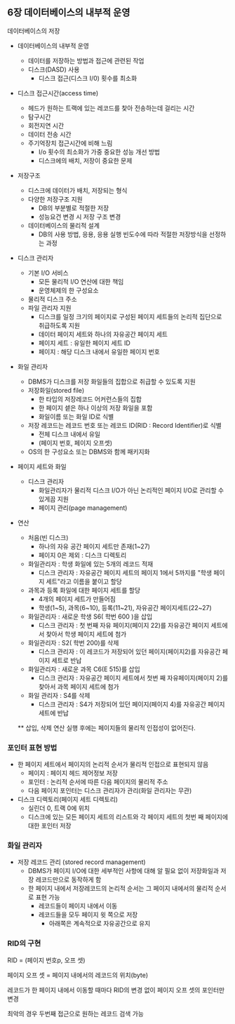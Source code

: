 ## 6장 데이터베이스의 내부적 운영

데이터베이스의 저장

- 데이터베이스의 내부적 운영
  - 데이터를 저장하는 방법과 접근에 관련된 작업
  - 디스크(DASD) 사용
    - 디스크 접근(디스크 I/0) 횟수를 최소화
- 디스크 접근시간(access time)
  - 헤드가 원하는 트랙에 있는 레코드를 찾아 전송하는데 걸리는 시간
  - 탐구시간
  - 회전지연 시간
  - 데이터 전송 시간
  - 주기억장치 접근시간에 비해 느림
    - I/o 횟수의 최소화가 가중 중요한 성능 개선 방법
    - 디스크에의 배치, 저장이 중요한 문제
- 저장구조
  - 디스크에 데이터가 배치, 저장되는 형식
  - 다양한 저장구조 지원
    - DB의 부분별로 적절한 저장
    - 성능요건 변경 시 저장 구조 변경
  - 데이터베이스의 물리적 설계
    - DB의 사용 방법, 응용, 응용 실행 빈도수에 따라 적절한 저장방식을 선정하는 과정
- 디스크 관리자
  - 기본 I/O 서비스
    - 모든 물리적 I/O 연산에 대한 책임
    - 운영체제의 한 구성요소
  - 물리적 디스크 주소
  - 파일 관리자 지원
    - 디스크를 일정 크기의 페이지로 구성된 페이지 세트들의 논리적 집단으로 취급하도록 지원
    - 데이터 페이지 세트와 하나의 자유공간 페이지 세트
    - 페이지 세트 : 유일한 페이지 세트 ID
    - 페이지 : 해당 디스크 내에서 유일한 페이지 번호
- 화일 관리자
  - DBMS가 디스크를 저장 화일들의 집합으로 취급할 수 있도록 지원
  - 저장화일(stored file)
    - 한 타입의 저장레코드 어커런스들의 집합
    - 한 페이지 셑은 하나 이상의 저장 화일을 포함
    - 화일이름 또는 화일 ID로 식별
  - 저장 레코드는 레코드 번호 또는 레코드 ID(RID : Record Identifier)로 식별
    - 전체 디스크 내에서 유일
    - (페이지 번호, 페이지 오프셋)
  - OS의 한 구성요소 또는 DBMS와 함께 패키지화



- 페이지 세트와 화일

  - 디스크 관리자
    - 화일관리자가 물리적 디스크 I/O가 아닌 논리적인 페이지 I/O로 관리할 수 있게끔 지원
    - 페이지 관리(page management)

- 연산

  - 처음(빈 디스크)
    - 하나의 자유 공간 페이지 세트만 존재(1~27)
    - 페이지 0은 제외 : 디스크 디렉토리
  - 화일관리자 : 학생 화일에 있는 5개의 레코드 적재
    - 디스크 관리자 : 자유공간 페이지 세트의 페이지 1에서 5까지를 "학생 페이지 세트"라고 이름을 붙이고 할당
  - 과목과 등록 화일에 대한 페이지 세트를 할당
    - 4개의 페이지 세트가 만들어짐
    - 학생(1~5), 과목(6~10), 등록(11~21), 자유공간 페이지세트(22~27)
  - 화일관리자 : 새로운 학생 S6( 학번 600 )을 삽입
    - 디스크 관리자 : 첫 번째 자유 페이지(페이지 22)를 자유공간 페이지 세트에서 찾아서 학생 페이지 세트에 첨가
  - 화일관리자 : S2( 학번 200)를 삭제
    - 디스크 관리자 : 이 레코드가 저장되어 있던 페이지(페이지2)를 자유공간 페이지 세트로 반납
  - 화일관리자 : 새로운 과목 C6(E 515)를 삽입
    - 디스크 관리자 : 자유공간 페이지 세트에서 첫번 째 자유페이지(페이지 2)를 찾아서 과목 페이지 세트에 첨가
  - 화일 관리자 : S4를 삭제
    - 디스크 관리자 : S4가 저장되어 있던 페이지(페이지 4)를 자유공간 페이지 세트에 반납

  ** 삽입, 삭제 연산 실행 후에는 페이지들의 물리적 인접성이 없어진다.



### 포인터 표현 방법

- 한 페이지 세트에서 페이지의 논리적 순서가 물리적 인접으로 표현되지 않음
  - 페이지 : 페이지 헤드 제어정보 저장
  - 포인터 : 논리적 순서에 따른 다음 페이지의 물리적 주소
  - 다음 페이지 포인터는 디스크 관리자가 관리(화일 관리자는 무관)
- 디스크 디렉토리(페이지 세트 디렉토리)
  - 실린더 0, 트랙 0에 위치
  - 디스크에 있는 모든 페이지 세트의 리스트와 각 페이지 세트의 첫번 째 페이지에 대한 포인터 저장



### 화일 관리자

- 저장 레코드 관리 (stored record management)
  - DBMS가 페이지 I/O에 대한 세부적인 사항에 대해 알 필요 없이 저장화일과 저장 레코드만으로 동작하게 함
  - 한 페이지 내에서 저장레코드의 논리적 순서는 그 페이지 내에서의 물리적 순서로 표현 가능
    - 레코드들이 페이지 내에서 이동
    - 레코드들을 모두 페이지 윗 쪽으로 저장
      - 아래쪽은 계속적으로 자유공간으로 유지



### RID의 구현

RID = (페이지 번호p, 오프 셋)

페이지 오프 셋 = 페이지 내에서의 레코드의 위치(byte)

레코드가 한 페이지 내에서 이동할 때마다 RID의 변경 없이 페이지 오프 셋의 포인터만 변경

최악의 경우 두번째 접근으로 원하는 레코드 검색 가능



